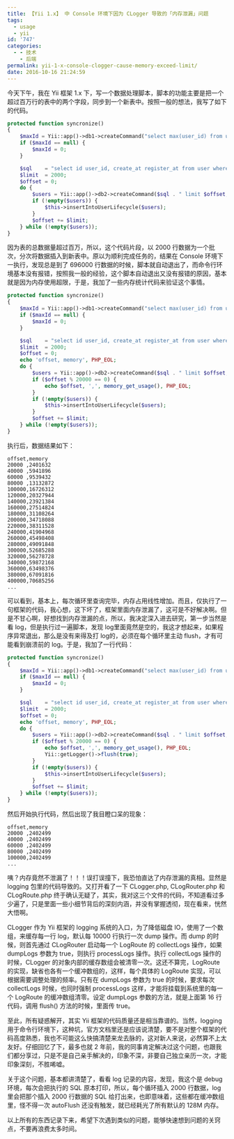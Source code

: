 ```yaml
---
title: 【Yii 1.x】 中 Console 环境下因为 CLogger 导致的「内存泄漏」问题
tags:
  - usage
  - yii
id: '747'
categories:
  - - 技术
    - 后端
permalink: yii-1-x-console-clogger-cause-memory-exceed-limit/
date: 2016-10-16 21:24:59
---
```


今天下午，我在 Yii 框架 1.x 下，写一个数据处理脚本，脚本的功能主要是把一个超过百万行的表中的两个字段，同步到一个新表中。按照一般的想法，我写了如下的代码。
<!-- more -->
```php
protected function syncronize()
{
    $maxId = Yii::app()->db1->createCommand("select max(user_id) from user_lifecycle")->queryScalar();
    if ($maxId == null) {
        $maxId = 0;
    }

    $sql    = "select id user_id, create_at register_at from user where id > :max";
    $limit  = 2000;
    $offset = 0;
    do {
        $users = Yii::app()->db2->createCommand($sql . " limit $offset, $limit")->queryAll(true, ['max' => $maxId]);
        if (!empty($users)) {
            $this->insertIntoUserLifecycle($users);
        }
        $offset += $limit;
    } while (!empty($users));
}
```

因为表的总数据量超过百万，所以，这个代码片段，以 2000 行数据为一个批次，分次将数据插入到新表中。原以为顺利完成任务的，结果在 Console 环境下一执行，发现总是到了 696000 行数据的时候，脚本就自动退出了，而命令行环境基本没有报错，按照我一般的经验，这个脚本自动退出又没有报错的原因，基本就是因为内存使用超限，于是，我加了一些内存统计代码来验证这个事情。

```php
protected function syncronize()
{
    $maxId = Yii::app()->db1->createCommand("select max(user_id) from user_lifecycle")->queryScalar();
    if ($maxId == null) {
        $maxId = 0;
    }

    $sql    = "select id user_id, create_at register_at from user where id > :max";
    $limit  = 2000;
    $offset = 0;
    echo 'offset, memory', PHP_EOL;
    do {
        $users = Yii::app()->db2->createCommand($sql . " limit $offset, $limit")->queryAll(true, ['max' => $maxId]);
        if ($offset % 20000 == 0) {
            echo $offset, ',', memory_get_usage(), PHP_EOL;
        }
        if (!empty($users)) {
            $this->insertIntoUserLifecycle($users);
        }
        $offset += $limit;
    } while (!empty($users));
}
```

执行后，数据结果如下：

```generic
offset,memory
20000 ,2401632
40000 ,5941896
60000 ,9539432
80000 ,13132872
100000,16726312
120000,20327944
140000,23921384
160000,27514824
180000,31108264
200000,34718088
220000,38311528
240000,41904968
260000,45498408
280000,49091848
300000,52685288
320000,56278728
340000,59872168
360000,63498376
380000,67091816
400000,70685256
...

```

可以看到，基本上，每次循环里查询完毕，内存占用线性增加。而且，仅执行了一句框架的代码，我心想，这下坏了，框架里面内存泄漏了，这可是不好解决啊。但是不甘心啊，好想找到内存泄漏的点，所以，我决定深入进去研究，第一步当然是看 log，但是执行过一遍脚本，发现 log里面竟然是空的，我这才想起来，如果程序异常退出，那么是没有来得及打 log的，必须在每个循环里主动 flush，才有可能看到崩溃前的 log。于是，我加了一行代码：

```php
protected function syncronize()
{
    $maxId = Yii::app()->db1->createCommand("select max(user_id) from user_lifecycle")->queryScalar();
    if ($maxId == null) {
        $maxId = 0;
    }

    $sql    = "select id user_id, create_at register_at from user where id > :max";
    $limit  = 2000;
    $offset = 0;
    echo 'offset, memory', PHP_EOL;
    do {
        $users = Yii::app()->db2->createCommand($sql . " limit $offset, $limit")->queryAll(true, ['max' => $maxId]);
        if ($offset % 20000 == 0) {
            echo $offset, ',', memory_get_usage(), PHP_EOL;
            Yii::getLogger()->flush(true);
        }
        if (!empty($users)) {
            $this->insertIntoUserLifecycle($users);
        }
        $offset += $limit;
    } while (!empty($users));
}
```

然后开始执行代码，然后出现了我目瞪口呆的现象：

```generic
offset,memory
20000 ,2402499
40000 ,2402499
60000 ,2402499
80000 ,2402499
100000,2402499
...

```

咦？内存竟然不泄漏了！！！误打误撞下，我恐怕直达了内存泄漏的真相。显然是 logging 包里的代码导致的。又打开看了一下 CLogger.php, CLogRouter.php 和 CLogRoute.php 终于确认无疑了，其实，我对这三个文件的代码，不知道看过多少遍了，只是里面一些小细节背后的深刻内涵，并没有掌握透彻，现在看来，恍然大悟啊。

CLogger 作为 Yii 框架的 logging 系统的入口，为了降低磁盘 IO，使用了一个数组，来缓存每一行 log，默认每 10000 行执行一次 dump 操作。而 dump 的时候，则首先通过 CLogRouter 启动每一个 LogRoute 的 collectLogs 操作，如果 dumpLogs 参数为 true，则执行 processLogs 操作。执行 collectLogs 操作的时候，CLogger 的对象内部的缓存数组会被清零一次。这还不算完，LogRoute 的实现，缺省也各有一个缓冲数组的，这样，每个具体的 LogRoute 实现，可以根据需要调整处理的频率。只有在 dumpLogs 参数为 true 的时候，要求每次 collectLogs 时候，也同时强制 processLogs 这样，才能将挂载到系统里的每一个 LogRoute 的缓冲数组清零。设定 dumpLogs 参数的方法，就是上面第 16 行代码，调用 flush() 方法的时候，里面传 true。

至此，所有疑惑解开，其实 Yii 框架的代码质量还是相当靠谱的。当然，logging 用于命令行环境下，这种坑，官方文档里还是应该说清楚，要不是对整个框架的代码高度熟悉，我也不可能这么快搞清楚来龙去脉的，这对新人来说，必然算不上太友好。仔细回忆了下，最多也就 2 年前，我的同事肯定解决过这个问题，也跟我们都分享过，只是不是自己亲手解决的，印象不深，非要自己独立亲历一次，才能印象深刻，不胜唏嘘。

关于这个问题，基本都讲清楚了，看看 log 记录的内容，发现，我这个是 debug 环境，每次会把执行的 SQL 原本打印，所以，每个循环插入 2000 行数据，log 里会把那个插入 2000 行数据的 SQL 给打出来，也即意味着，这些都在缓冲数组里，怪不得一次 autoFlush 还没有触发，就已经耗光了所有默认的 128M 内存。

以上所有的东西记录下来，希望下次遇到类似的问题，能够快速想到问题的关窍点，不要再浪费太多时间。